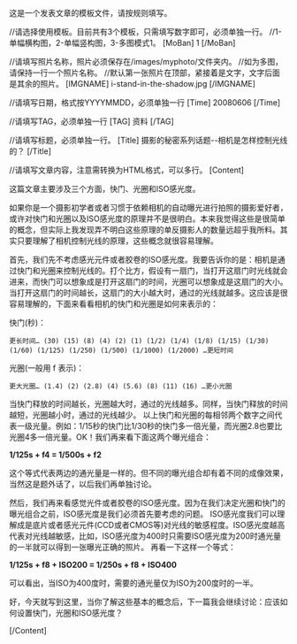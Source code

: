 这是一个发表文章的模板文件，请按规则填写。

//请选择使用模板。目前共有3个模板，只需填写数字即可，必须单独一行。
//1-单幅横构图，2-单幅竖构图，3-多图模式1。
[MoBan]
1
[/MoBan]

//请填写照片名称，照片必须保存在/images/myphoto/文件夹内。
//如为多图，请保持一行一个照片名称。
//默认第一张照片在顶部，紧接着是文字，文字后面是其余的照片。
[IMGNAME]
i-stand-in-the-shadow.jpg
[/IMGNAME]

//请填写日期，格式按YYYYMMDD，必须单独一行
[Time]
20080606
[/Time]

//请填写TAG，必须单独一行
[TAG]
资料
[/TAG]

//请填写标题，必须单独一行。
[Title]
摄影的秘密系列话题--相机是怎样控制光线的？
[/Title]

//请填写文章内容，注意需转换为HTML格式，可以多行。
[Content]
<p>这篇文章主要涉及三个方面，快门、光圈和ISO感光度。
</p>
<p>如果你是一个摄影初学者或者习惯于依赖相机的自动曝光进行拍照的摄影爱好者，或许对快门和光圈以及ISO感光度的原理并不是很明白。本来我觉得这些是很简单的概念，但实际上我发现弄不明白这些原理的单反摄影人的数量远超乎我所料。其实只要理解了相机控制光线的原理，这些概念就很容易理解。
</p>
<p>首先，我们先不考虑感光元件或者胶卷的ISO感光度。我要告诉你的是：相机是通过快门和光圈来控制光线的。打个比方，假设有一扇门，当打开这扇门时光线就会进来，而快门可以想象成是打开这扇门的时间，光圈可以想象成是这扇门的大小。当打开这扇门的时间越长，这扇门的大小越大时，通过的光线就越多。这应该是很容易理解的，下面来看看相机的快门和光圈是如何来表示的：
</p>
<p>快门(秒)：
</p>
<pre><code>更长时间… (30) (15) (8) (4) (2) (1) (1/2) (1/4) (1/8) (1/15) (1/30) (1/60) (1/125) (1/250) (1/500) (1/1000) (1/2000) …更短时间</code></pre>
<p>光圈(一般用 f 表示)：
</p>
<pre><code>更大光圈… (1.4) (2) (2.8) (4) (5.6) (8) (11) (16) …更小光圈</code></pre>
<p>当快门释放的时间越长，光圈越大时，通过的光线越多。同样，当快门释放的时间越短，光圈越小时，通过的光线越少。
以上快门和光圈的每相邻两个数字之间代表一级光量。例如：1/15秒的快门比1/30秒的快门多一倍光量，而光圈2.8也要比光圈4多一倍光量。OK！我们再来看下面这两个曝光组合：
<p><strong>1/125s + f4 = 1/500s + f2</strong></p>
这个等式代表两边的通光量是一样的。但不同的曝光组合却有着不同的成像效果，当然这是题外话了，以后我们再单独讨论。
</p>
<p>然后，我们再来看感觉光件或者胶卷的ISO感光度。因为在我们决定光圈和快门的曝光组合之前，ISO感光度是我们必须首先要考虑的问题。
ISO感光度我们可以理解成是底片或者感光元件(CCD或者CMOS等)对光线的敏感程度。ISO感光度越高代表对光线越敏感，比如，ISO感光度为400时只需要ISO感光度为200时通光量的一半就可以得到一张曝光正确的照片。
再看一下这样一个等式：
<p><strong>1/125s + f8 + ISO200 = 1/250s + f8 + ISO400</strong></p>
可以看出，当ISO为400度时，需要的通光量仅为ISO为200度时的一半。
</p>
<p>好，今天就写到这里，当你了解这些基本的概念后，下一篇我会继续讨论：应该如何设置快门，光圈和ISO感光度？
</p>
[/Content]
